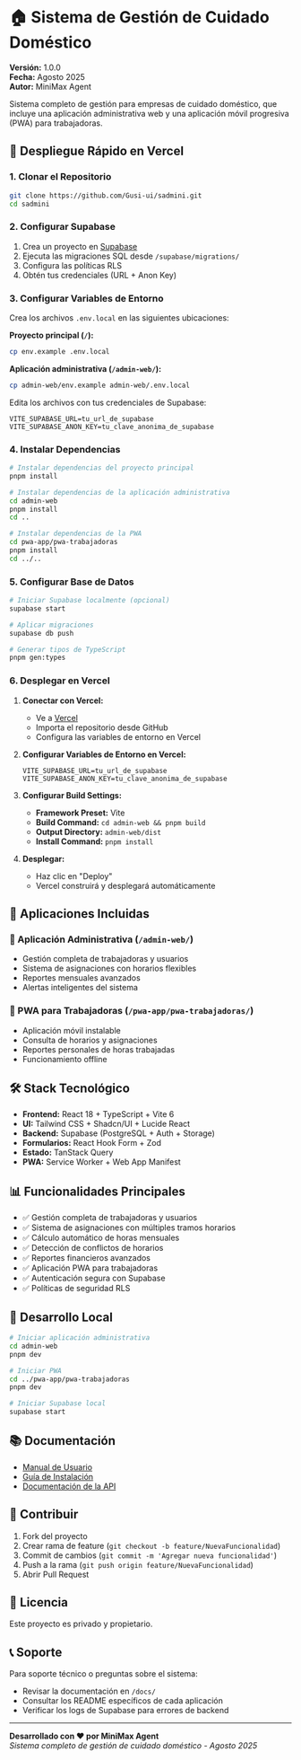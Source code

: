 # 🏠 Sistema de Gestión de Cuidado Doméstico

**Versión:** 1.0.0  
**Fecha:** Agosto 2025  
**Autor:** MiniMax Agent

Sistema completo de gestión para empresas de cuidado doméstico, que incluye una aplicación administrativa web y una aplicación móvil progresiva (PWA) para trabajadoras.

## 🚀 Despliegue Rápido en Vercel

### 1. Clonar el Repositorio

```bash
git clone https://github.com/Gusi-ui/sadmini.git
cd sadmini
```

### 2. Configurar Supabase

1. Crea un proyecto en [Supabase](https://supabase.com)
2. Ejecuta las migraciones SQL desde `/supabase/migrations/`
3. Configura las políticas RLS
4. Obtén tus credenciales (URL + Anon Key)

### 3. Configurar Variables de Entorno

Crea los archivos `.env.local` en las siguientes ubicaciones:

**Proyecto principal (`/`):**
```bash
cp env.example .env.local
```

**Aplicación administrativa (`/admin-web/`):**
```bash
cp admin-web/env.example admin-web/.env.local
```

Edita los archivos con tus credenciales de Supabase:
```env
VITE_SUPABASE_URL=tu_url_de_supabase
VITE_SUPABASE_ANON_KEY=tu_clave_anonima_de_supabase
```

### 4. Instalar Dependencias

```bash
# Instalar dependencias del proyecto principal
pnpm install

# Instalar dependencias de la aplicación administrativa
cd admin-web
pnpm install
cd ..

# Instalar dependencias de la PWA
cd pwa-app/pwa-trabajadoras
pnpm install
cd ../..
```

### 5. Configurar Base de Datos

```bash
# Iniciar Supabase localmente (opcional)
supabase start

# Aplicar migraciones
supabase db push

# Generar tipos de TypeScript
pnpm gen:types
```

### 6. Desplegar en Vercel

1. **Conectar con Vercel:**
   - Ve a [Vercel](https://vercel.com)
   - Importa el repositorio desde GitHub
   - Configura las variables de entorno en Vercel

2. **Configurar Variables de Entorno en Vercel:**
   ```
   VITE_SUPABASE_URL=tu_url_de_supabase
   VITE_SUPABASE_ANON_KEY=tu_clave_anonima_de_supabase
   ```

3. **Configurar Build Settings:**
   - **Framework Preset:** Vite
   - **Build Command:** `cd admin-web && pnpm build`
   - **Output Directory:** `admin-web/dist`
   - **Install Command:** `pnpm install`

4. **Desplegar:**
   - Haz clic en "Deploy"
   - Vercel construirá y desplegará automáticamente

## 📱 Aplicaciones Incluidas

### 🏢 Aplicación Administrativa (`/admin-web/`)
- Gestión completa de trabajadoras y usuarios
- Sistema de asignaciones con horarios flexibles
- Reportes mensuales avanzados
- Alertas inteligentes del sistema

### 📱 PWA para Trabajadoras (`/pwa-app/pwa-trabajadoras/`)
- Aplicación móvil instalable
- Consulta de horarios y asignaciones
- Reportes personales de horas trabajadas
- Funcionamiento offline

## 🛠️ Stack Tecnológico

- **Frontend:** React 18 + TypeScript + Vite 6
- **UI:** Tailwind CSS + Shadcn/UI + Lucide React
- **Backend:** Supabase (PostgreSQL + Auth + Storage)
- **Formularios:** React Hook Form + Zod
- **Estado:** TanStack Query
- **PWA:** Service Worker + Web App Manifest

## 📊 Funcionalidades Principales

- ✅ Gestión completa de trabajadoras y usuarios
- ✅ Sistema de asignaciones con múltiples tramos horarios
- ✅ Cálculo automático de horas mensuales
- ✅ Detección de conflictos de horarios
- ✅ Reportes financieros avanzados
- ✅ Aplicación PWA para trabajadoras
- ✅ Autenticación segura con Supabase
- ✅ Políticas de seguridad RLS

## 🔧 Desarrollo Local

```bash
# Iniciar aplicación administrativa
cd admin-web
pnpm dev

# Iniciar PWA
cd ../pwa-app/pwa-trabajadoras
pnpm dev

# Iniciar Supabase local
supabase start
```

## 📚 Documentación

- [Manual de Usuario](docs/USER_MANUAL.md)
- [Guía de Instalación](docs/DEPLOYMENT.md)
- [Documentación de la API](docs/API.md)

## 🤝 Contribuir

1. Fork del proyecto
2. Crear rama de feature (`git checkout -b feature/NuevaFuncionalidad`)
3. Commit de cambios (`git commit -m 'Agregar nueva funcionalidad'`)
4. Push a la rama (`git push origin feature/NuevaFuncionalidad`)
5. Abrir Pull Request

## 📝 Licencia

Este proyecto es privado y propietario.

## 📞 Soporte

Para soporte técnico o preguntas sobre el sistema:
- Revisar la documentación en `/docs/`
- Consultar los README específicos de cada aplicación
- Verificar los logs de Supabase para errores de backend

---

**Desarrollado con ❤️ por MiniMax Agent**  
*Sistema completo de gestión de cuidado doméstico - Agosto 2025*
